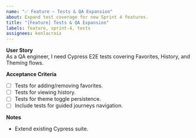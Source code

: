 ```yaml
---
name: "✅ Feature – Tests & QA Expansion"
about: Expand test coverage for new Sprint 4 features.
title: "[Feature] Tests & QA Expansion"
labels: feature, sprint-4, tests
assignees: kenlacroix
---
```


**User Story**  
As a QA engineer, I need Cypress E2E tests covering Favorites, History, and Theming flows.

**Acceptance Criteria**  
- [ ] Tests for adding/removing favorites.  
- [ ] Tests for viewing history.  
- [ ] Tests for theme toggle persistence.  
- [ ] Include tests for guided journeys navigation.

**Notes**  
- Extend existing Cypress suite.
